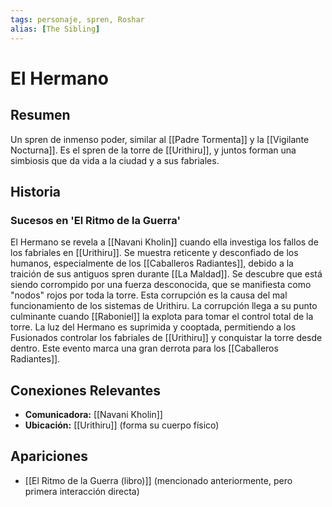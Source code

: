 ```yaml
---
tags: personaje, spren, Roshar
alias: [The Sibling]
---
```


# El Hermano

## Resumen
Un spren de inmenso poder, similar al [[Padre Tormenta]] y la [[Vigilante Nocturna]]. Es el spren de la torre de [[Urithiru]], y juntos forman una simbiosis que da vida a la ciudad y a sus fabriales.

## Historia
### Sucesos en 'El Ritmo de la Guerra'
El Hermano se revela a [[Navani Kholin]] cuando ella investiga los fallos de los fabriales en [[Urithiru]]. Se muestra reticente y desconfiado de los humanos, especialmente de los [[Caballeros Radiantes]], debido a la traición de sus antiguos spren durante [[La Maldad]]. Se descubre que está siendo corrompido por una fuerza desconocida, que se manifiesta como "nodos" rojos por toda la torre. Esta corrupción es la causa del mal funcionamiento de los sistemas de Urithiru. La corrupción llega a su punto culminante cuando [[Raboniel]] la explota para tomar el control total de la torre. La luz del Hermano es suprimida y cooptada, permitiendo a los Fusionados controlar los fabriales de [[Urithiru]] y conquistar la torre desde dentro. Este evento marca una gran derrota para los [[Caballeros Radiantes]].

## Conexiones Relevantes
* **Comunicadora:** [[Navani Kholin]]
* **Ubicación:** [[Urithiru]] (forma su cuerpo físico)

## Apariciones
* [[El Ritmo de la Guerra (libro)]] (mencionado anteriormente, pero primera interacción directa)
